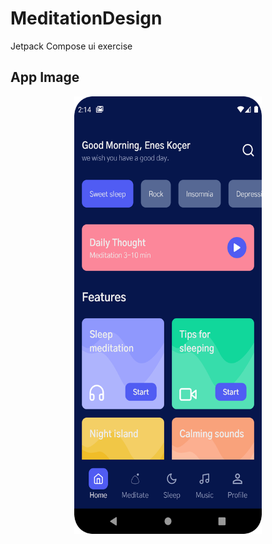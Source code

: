 # MeditationDesign
Jetpack Compose ui exercise

App Image
--------------
<p align="center">
  <img src="https://raw.githubusercontent.com/kocerenes/MeditationDesign/master/screenshot/ss_ui.png?token=GHSAT0AAAAAAB5PIT7TUFA5OWTHBEQK5UMKZBUOUQQ" width="300" height="700" alt="GIF" />
</p>
